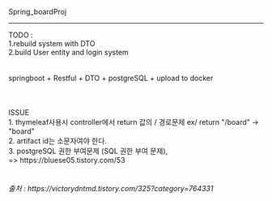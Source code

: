 Spring_boardProj 
 <hr>
 TODO : <br>
 1.rebuild system with DTO <br>
 2.build User entity and login system <br>
 <br>
 <br>
 springboot + Restful + DTO + postgreSQL + upload to docker <br>

<br>


<br>


<br>
ISSUE 
<br>
1. thymeleaf사용시 controller에서 return 값의 / 경로문제 ex/ return "/board" -> "board" <br>
2. artifact id는 소문자여야 한다. <br>
3. postgreSQL 권한 부여문제 (SQL 권한 부여 문제),  <br>
=> https://bluese05.tistory.com/53  <br>
<br>
<h6>출처 :  https://victorydntmd.tistory.com/325?category=764331
